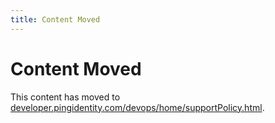 ```yaml
---
title: Content Moved
---
```

# Content Moved

This content has moved to [developer.pingidentity.com/devops/home/supportPolicy.html](https://developer.pingidentity.com/devops/home/supportPolicy.html).
